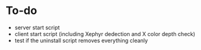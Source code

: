 # To-do
* server start script
* client start  script (including Xephyr dedection and X color depth check)
* test if the uninstall script removes everything cleanly

